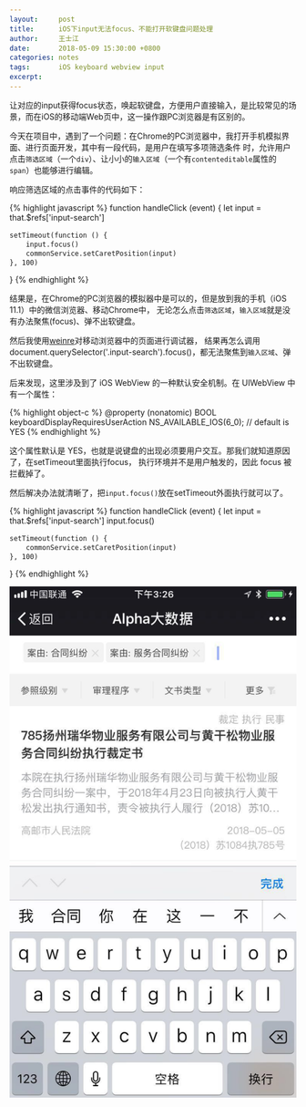 ```yaml
---
layout:     post
title:      iOS下input无法focus、不能打开软键盘问题处理
author:     王士江
date:       2018-05-09 15:30:00 +0800
categories: notes
tags:       iOS keyboard webview input
excerpt:
---
```


让对应的input获得focus状态，唤起软键盘，方便用户直接输入，是比较常见的场景，而在iOS的移动端Web页中，这一操作跟PC浏览器是有区别的。

今天在项目中，遇到了一个问题：在Chrome的PC浏览器中，我打开手机模拟界面、进行页面开发，其中有一段代码，是用户在填写多项筛选条件
时，允许用户点击`筛选区域`（一个`div`）、让小小的`输入区域`（一个有`contenteditable`属性的`span`）也能够进行编辑。

响应筛选区域的点击事件的代码如下：

{% highlight javascript %}
function handleClick (event) {
    let input = that.$refs['input-search']

    setTimeout(function () {
        input.focus()
        commonService.setCaretPosition(input)
    }, 100)
}
{% endhighlight %}

结果是，在Chrome的PC浏览器的模拟器中是可以的，但是放到我的手机（iOS 11.1）中的微信浏览器、移动Chrome中，
无论怎么点击`筛选区域`，`输入区域`就是没有办法聚焦(focus)、弹不出软键盘。

然后我使用[weinre](http://people.apache.org/~pmuellr/weinre/docs/latest/Home.html)对移动浏览器中的页面进行调试器，
结果再怎么调用document.querySelector('.input-search').focus()，都无法聚焦到`输入区域`、弹不出软键盘。

后来发现，这里涉及到了 iOS WebView 的一种默认安全机制。在 UIWebView 中有一个属性：

{% highlight object-c %}
@property (nonatomic) BOOL keyboardDisplayRequiresUserAction NS_AVAILABLE_IOS(6_0); // default is YES
{% endhighlight %}

这个属性默认是 YES，也就是说键盘的出现必须要用户交互。那我们就知道原因了，在setTimeout里面执行focus，
执行环境并不是用户触发的，因此 focus 被拦截掉了。

然后解决办法就清晰了，把`input.focus()`放在setTimeout外面执行就可以了。

{% highlight javascript %}
function handleClick (event) {
    let input = that.$refs['input-search']
    input.focus()

    setTimeout(function () {
        commonService.setCaretPosition(input)
    }, 100)
}
{% endhighlight %}

![项目中的使用场景截图](/images/problems/ios-webview-cant-open-keyboard.jpeg)

